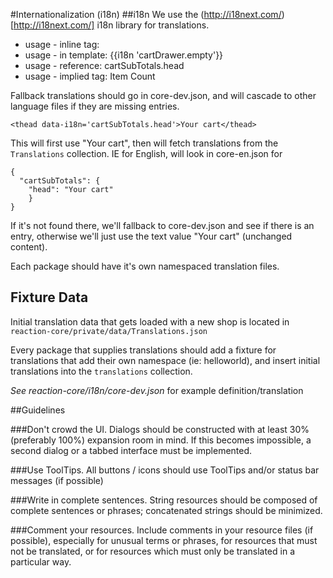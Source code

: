 #Internationalization (i18n)
##i18n 
We use the (http://i18next.com/)[http://i18next.com/] i18n library for translations.

 - usage - inline tag: <td data-i18n='cartSubTotals.items'>
 - usage - in template: {{i18n 'cartDrawer.empty'}}
 - usage - reference:  <thead data-i18n>cartSubTotals.head</thead>
 - usage - implied tag: <td data-i18n>Item Count</td>

Fallback translations should go in core-dev.json, and will cascade to other language files if they are missing entries.
```
<thead data-i18n='cartSubTotals.head'>Your cart</thead>
```

This will first use "Your cart", then will fetch translations from the `Translations` collection. IE for English, will look in core-en.json for 
```
{
  "cartSubTotals": {
    "head": "Your cart"
    }
}
```

If it's not found there, we'll fallback to core-dev.json and see if there is an entry, otherwise we'll just use the text value "Your cart" (unchanged content).

Each package should have it's own namespaced translation files.

## Fixture Data
Initial translation data that gets loaded with a new shop is located in `reaction-core/private/data/Translations.json`

Every package that supplies translations should add a fixture for translations that add their own namespace (ie: helloworld), and insert initial translations into the `translations` collection.


*See reaction-core/i18n/core-dev.json* for example definition/translation

##Guidelines

###Don't crowd the UI. 
Dialogs should be constructed with at least 30% (preferably 100%) expansion room in mind. If this becomes impossible, a second dialog or a tabbed interface must be implemented.

###Use ToolTips. 
All buttons / icons should use ToolTips and/or status bar messages (if possible)

###Write in complete sentences. 
String resources should be composed of complete sentences or phrases; concatenated strings should be minimized.

###Comment your resources. 
Include comments in your resource files (if possible), especially for unusual terms or phrases, for resources that must not be translated, or for resources which must only be translated in a particular way.
